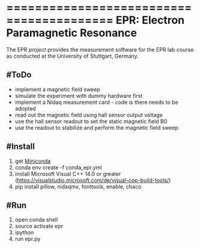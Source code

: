 =========================================
EPR: Electron Paramagnetic Resonance
=========================================

The EPR *project* provides the measurement software for the EPR lab course as conducted at the University of Stuttgart, Germany.

#ToDo
-----
- implement a magnetic field sweep
- simulate the experiment with dummy hardware first
- implement a Nidaq measurement card - code is there needs to be adopted
- read out the magnetic field using hall sensor output voltage
- use the hall sensor readout to set the static magnetic field B0
- use the readout to stabilize and perform the magnetic field sweep

#Install
--------
1. get [Miniconda](https://docs.conda.io/en/latest/miniconda.html)
2. conda env create -f conda_epr.yml
3. install Microsoft Visual C++ 14.0 or greater (https://visualstudio.microsoft.com/de/visual-cpp-build-tools/)
4. pip install pillow, nidaqmx, fonttools, enable, chaco

#Run
----
1. open conda shell
2. source activate epr
3. ipython
4. run epr.py

